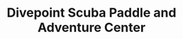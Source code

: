 ---
title: "Divepoint Scuba Paddle and Adventure Center"
url: /stevens-point/divepoint-scuba-paddle-and-adventure-center/
shop: diving
---